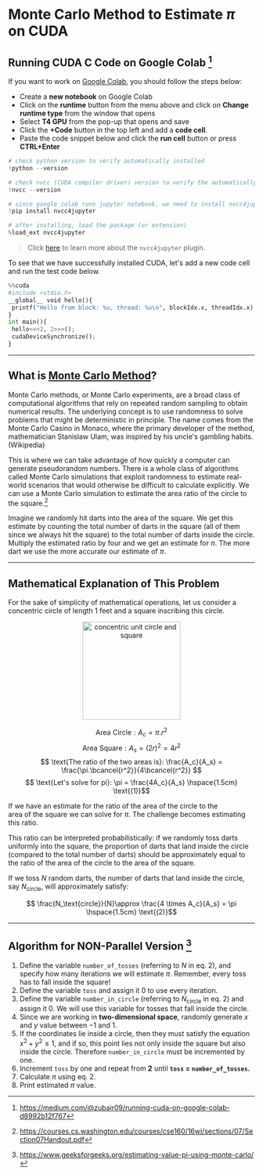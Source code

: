 # Monte Carlo Method to Estimate $\pi$ on CUDA

## Running CUDA C Code on Google Colab [^1]
If you want to work on [Google Colab](https://colab.google/), you should follow the steps below: 
* Create a **new notebook** on Google Colab
* Click on the **runtime** button from the menu above and click on **Change runtime type** from the window that opens
* Select **T4 GPU** from the pop-up that opens and save
* Click the **+Code** button in the top left and add a **code cell**.
* Paste the code snippet below and click the **run cell** button or press **CTRL+Enter**

```python
# check python version to verify automatically installed
!python --version

# check nvcc (CUDA compiler driver) version to verify the automatically installed
!nvcc --version

# since google colab runs jupyter notebook, we need to install nvcc4jupyter: cuda c++ plugin for jupyter notebook
!pip install nvcc4jupyter

# after installing, load the package (or extension)
%load_ext nvcc4jupyter
```

> Click [here](https://github.com/andreinechaev/nvcc4jupyter) to learn more about the `nvcc4jupyter` plugin.

To see that we have successfully installed CUDA, let's add a new code cell and run the test code below.

```python
%%cuda
#include <stdio.h>
__global__ void hello(){
 printf("Hello from block: %u, thread: %u\n", blockIdx.x, threadIdx.x);
}
int main(){
 hello<<<2, 2>>>();
 cudaDeviceSynchronize();
}
```
---

## What is [Monte Carlo Method]([url](https://en.wikipedia.org/wiki/Monte_Carlo_method))? 
Monte Carlo methods, or Monte Carlo experiments, are a broad class of computational algorithms that rely on repeated random sampling to obtain numerical results. The underlying concept is to use randomness to solve problems that might be deterministic in principle. The name comes from the Monte Carlo Casino in Monaco, where the primary developer of the method, mathematician Stanislaw Ulam, was inspired by his uncle's gambling habits. (Wikipedia)

This is where we can take advantage of how quickly a computer can generate pseudorandom numbers. There is a whole class of algorithms called Monte  Carlo simulations that exploit randomness to estimate real-world scenarios that would otherwise be difficult to calculate explicitly. We can use a  Monte Carlo simulation to  estimate the area ratio of the circle to the square.[^2]

Imagine we randomly hit darts into the area of the square. We get this estimate by counting the total number of darts in the square (all of them since we always hit the square) to the total number of darts inside the circle. Multiply the estimated ratio by four and we get an estimate for $\pi$. The more dart we use the more accurate our estimate of $\pi$.  

---

## Mathematical Explanation of This Problem
For the sake of simplicity of mathematical operations, let us consider a concentric circle of length 1 feet and a square inscribing this circle. 

<p align="center">
  <img src="https://i.ibb.co/1RBMKT9/Screenshot-from-2024-10-12-12-14-52.png?raw=true" width="200px" height="200px" alt="concentric unit circle and square"/>
</p>

$$ \text{Area Circle}: A_c = \pi.r^2 $$
$$ \text{Area Square}: A_s = (2r)^2 = 4r^2 $$
$$ \text{The ratio of the two areas is}: \frac{A_c}{A_s} = \frac{\pi.\bcancel{r^2}}{4\bcancel{r^2}} $$
$$ \text{Let's solve for pi}: \pi = \frac{4A_c}{A_s} \hspace{1.5cm} \text{(1)}$$ 

If we have an estimate for the ratio of the area of the circle to the area of the square we can solve for $\pi$. The challenge becomes estimating this ratio.  

This ratio can be interpreted probabilistically: if we randomly toss darts uniformly into the square, the proportion of darts that land inside the circle (compared to the total number of darts) should be approximately equal to the ratio of the area of the circle to the area of the square.

If we toss $N$ random darts, the number of darts that land inside the circle, say ${N_\text{circle}}$​, will approximately satisfy:

$$ \frac{N_\text{circle}}{N}\approx \frac{4 \times A_c}{A_s} = \pi \hspace{1.5cm} \text{(2)}$$

---

## Algorithm for NON-Parallel Version [^3]
1. Define the variable `number_of_tosses` (referring to $N$ in eq. 2), and specify how many iterations we will estimate $\pi$. Remember, every toss has to fall inside the square!
2. Define the variable `toss` and assign it 0 to use every iteration.
3. Define the variable `number_in_circle` (referring to $N_\text{circle}$ in eq. 2) and assign it 0. We will use this variable for tosses that fall inside the circle.
4. Since we are working in **two-dimensional space**, randomly generate $x$ and $y$ value ​​between $-1$ and $1$.
5. If the coordinates lie inside a circle, then they must satisfy the equation $x^2 + y^2 \leq 1$, and if so, this point lies not only inside the square but also inside the circle. Therefore `number_in_circle` must be incremented by one.
6. Increment `toss` by one and repeat from **2** until **`toss` $=$ `number_of_tosses`.**
7. Calculate $\pi$ using eq. 2.
8. Print estimated $\pi$ value.



[^1]: https://medium.com/@zubair09/running-cuda-on-google-colab-d8992b12f767
[^2]: https://courses.cs.washington.edu/courses/cse160/16wi/sections/07/Section07Handout.pdf
[^3]: https://www.geeksforgeeks.org/estimating-value-pi-using-monte-carlo/
